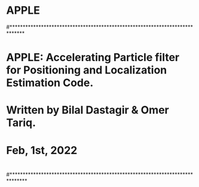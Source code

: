 # APPLE
#*****************************************************************************
#
#  APPLE: Accelerating Particle filter for Positioning and Localization Estimation Code.
#                             Written  by Bilal Dastagir & Omer Tariq.
#                                Feb, 1st, 2022
#
#******************************************************************************

